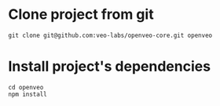 # Clone project from git

    git clone git@github.com:veo-labs/openveo-core.git openveo

# Install project's dependencies

    cd openveo
    npm install